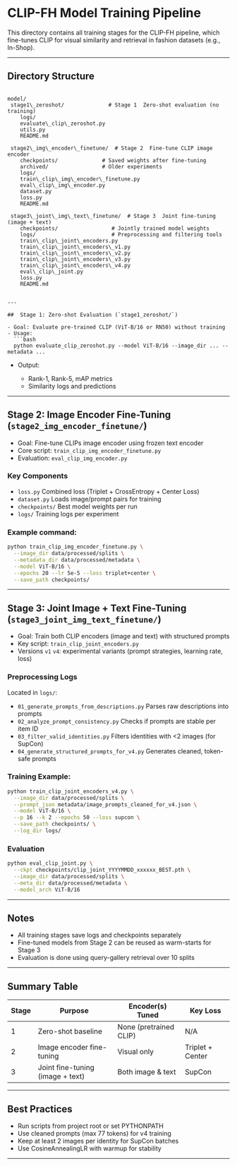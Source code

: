 
#  CLIP-FH  Model Training Pipeline

This directory contains all training stages for the CLIP-FH pipeline, which fine-tunes CLIP for visual similarity and retrieval in fashion datasets (e.g., In-Shop).

---

##  Directory Structure

```

model/
 stage1\_zeroshot/              # Stage 1  Zero-shot evaluation (no training)
    logs/
    evaluate\_clip\_zeroshot.py
    utils.py
    README.md

 stage2\_img\_encoder\_finetune/  # Stage 2  Fine-tune CLIP image encoder
    checkpoints/              # Saved weights after fine-tuning
    archived/                 # Older experiments
    logs/
    train\_clip\_img\_encoder\_finetune.py
    eval\_clip\_img\_encoder.py
    dataset.py
    loss.py
    README.md

 stage3\_joint\_img\_text\_finetune/  # Stage 3  Joint fine-tuning (image + text)
    checkpoints/                 # Jointly trained model weights
    logs/                        # Preprocessing and filtering tools
    train\_clip\_joint\_encoders.py
    train\_clip\_joint\_encoders\_v1.py
    train\_clip\_joint\_encoders\_v2.py
    train\_clip\_joint\_encoders\_v3.py
    train\_clip\_joint\_encoders\_v4.py
    eval\_clip\_joint.py
    loss.py
    README.md


---

##  Stage 1: Zero-shot Evaluation (`stage1_zeroshot/`)

- Goal: Evaluate pre-trained CLIP (ViT-B/16 or RN50) without training
- Usage:
  ```bash
  python evaluate_clip_zeroshot.py --model ViT-B/16 --image_dir ... --metadata ...
````

* Output:

  * Rank-1, Rank-5, mAP metrics
  * Similarity logs and predictions

---

##  Stage 2: Image Encoder Fine-Tuning (`stage2_img_encoder_finetune/`)

* Goal: Fine-tune CLIPs image encoder using frozen text encoder
* Core script: `train_clip_img_encoder_finetune.py`
* Evaluation: `eval_clip_img_encoder.py`

###  Key Components

* `loss.py`  Combined loss (Triplet + CrossEntropy + Center Loss)
* `dataset.py`  Loads image/prompt pairs for training
* `checkpoints/`  Best model weights per run
* `logs/`  Training logs per experiment

###  Example command:

```bash
python train_clip_img_encoder_finetune.py \
  --image_dir data/processed/splits \
  --metadata_dir data/processed/metadata \
  --model ViT-B/16 \
  --epochs 20 --lr 5e-5 --loss triplet+center \
  --save_path checkpoints/
```

---

##  Stage 3: Joint Image + Text Fine-Tuning (`stage3_joint_img_text_finetune/`)

* Goal: Train both CLIP encoders (image and text) with structured prompts
* Key script: `train_clip_joint_encoders.py`
* Versions `v1`  `v4`: experimental variants (prompt strategies, learning rate, loss)

###  Preprocessing Logs

Located in `logs/`:

* `01_generate_prompts_from_descriptions.py`  Parses raw descriptions into prompts
* `02_analyze_prompt_consistency.py`  Checks if prompts are stable per item ID
* `03_filter_valid_identities.py`  Filters identities with <2 images (for SupCon)
* `04_generate_structured_prompts_for_v4.py`  Generates cleaned, token-safe prompts

###  Training Example:

```bash
python train_clip_joint_encoders_v4.py \
  --image_dir data/processed/splits \
  --prompt_json metadata/image_prompts_cleaned_for_v4.json \
  --model ViT-B/16 \
  --p 16 --k 2 --epochs 50 --loss supcon \
  --save_path checkpoints/ \
  --log_dir logs/
```

###  Evaluation

```bash
python eval_clip_joint.py \
  --ckpt checkpoints/clip_joint_YYYYMMDD_xxxxxx_BEST.pth \
  --image_dir data/processed/splits \
  --meta_dir data/processed/metadata \
  --model_arch ViT-B/16
```

---

##  Notes

* All training stages save logs and checkpoints separately
* Fine-tuned models from Stage 2 can be reused as warm-starts for Stage 3
* Evaluation is done using query-gallery retrieval over 10 splits

---

##  Summary Table

| Stage | Purpose                          | Encoder(s) Tuned       | Key Loss         |
| ----- | -------------------------------- | ---------------------- | ---------------- |
| 1     | Zero-shot baseline               | None (pretrained CLIP) | N/A              |
| 2     | Image encoder fine-tuning        | Visual only            | Triplet + Center |
| 3     | Joint fine-tuning (image + text) | Both image & text      | SupCon           |

---

##  Best Practices

* Run scripts from project root or set PYTHONPATH
* Use cleaned prompts (max 77 tokens) for v4 training
* Keep at least 2 images per identity for SupCon batches
* Use CosineAnnealingLR with warmup for stability

---
